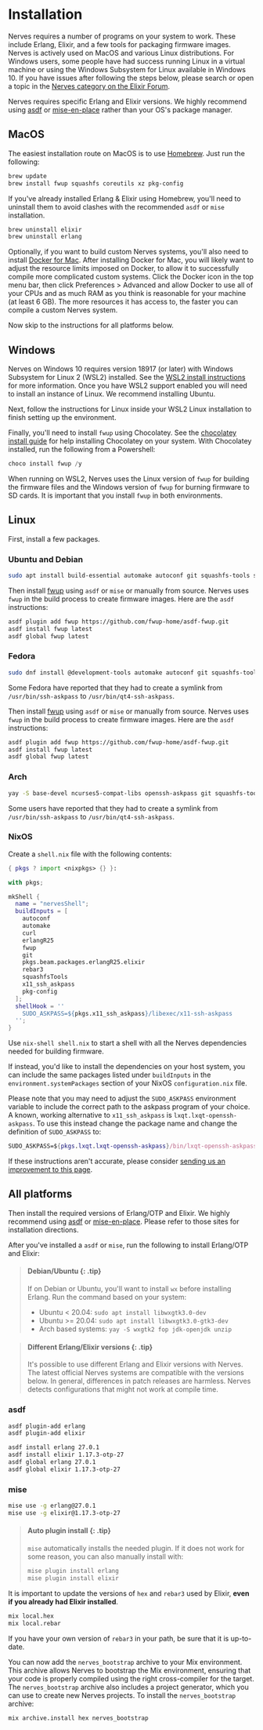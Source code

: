 # Installation

Nerves requires a number of programs on your system to work. These include
Erlang, Elixir, and a few tools for packaging firmware images. Nerves is
actively used on MacOS and various Linux distributions. For Windows users, some
people have had success running Linux in a virtual machine or using the Windows
Subsystem for Linux available in Windows 10. If you have issues after following
the steps below, please search or open a topic in the [Nerves category on the
Elixir Forum](https://elixirforum.com/c/nerves-forum/74).

Nerves requires specific Erlang and Elixir versions. We highly recommend using
[asdf](https://asdf-vm.com) or [mise-en-place](https://mise.jdx.dev/) rather
than your OS's package manager.

## MacOS

The easiest installation route on MacOS is to use [Homebrew](https://brew.sh).
Just run the following:

```bash
brew update
brew install fwup squashfs coreutils xz pkg-config
```

If you've already installed Erlang & Elixir using Homebrew, you'll need to
uninstall them to avoid clashes with the recommended `asdf` or `mise`
installation.

```bash
brew uninstall elixir
brew uninstall erlang
```

Optionally, if you want to build custom Nerves systems, you'll also need to
install [Docker for Mac](https://www.docker.com/docker-mac). After installing
Docker for Mac, you will likely want to adjust the resource limits imposed on
Docker, to allow it to successfully compile more complicated custom systems.
Click the Docker icon in the top menu bar, then click Preferences > Advanced and
allow Docker to use all of your CPUs and as much RAM as you think is reasonable
for your machine (at least 6 GB). The more resources it has access to, the
faster you can compile a custom Nerves system.

Now skip to the instructions for all platforms below.

## Windows

Nerves on Windows 10 requires version 18917 (or later) with Windows Subsystem
for Linux 2 (WSL2) installed. See the [WSL2 install
instructions](https://docs.microsoft.com/en-us/windows/wsl/wsl2-install) for
more information. Once you have WSL2 support enabled you will need to install an
instance of Linux. We recommend installing Ubuntu.

Next, follow the instructions for Linux inside your WSL2 Linux installation to
finish setting up the environment.

Finally, you'll need to install `fwup` using Chocolatey. See the [chocolatey
install guide](https://chocolatey.org/install) for help installing Chocolatey on
your system. With Chocolatey installed, run the following from a Powershell:

```powershell
choco install fwup /y
```

When running on WSL2, Nerves uses the Linux version of `fwup` for building the
firmware files and the Windows version of `fwup` for burning firmware to SD
cards. It is important that you install `fwup` in both environments.

## Linux

First, install a few packages.

<!-- tabs-open -->
### Ubuntu and Debian

```bash
sudo apt install build-essential automake autoconf git squashfs-tools ssh-askpass pkg-config curl libmnl-dev libssl-dev libncurses5-dev help2man libconfuse-dev libarchive-dev
```

Then install [fwup](https://github.com/fwup-home/fwup) using `asdf` or `mise` or
manually from source. Nerves uses `fwup` in the build process to create firmware
images. Here are the `asdf` instructions:

```bash
asdf plugin add fwup https://github.com/fwup-home/asdf-fwup.git
asdf install fwup latest
asdf global fwup latest
```

### Fedora

```bash
sudo dnf install @development-tools automake autoconf git squashfs-tools openssh-askpass pkgconf-pkg-config curl libmnl-devel openssl-devel ncurses-devel help2man libconfuse-devel libarchive-devel
```

Some Fedora have reported that they had to create a symlink
from `/usr/bin/ssh-askpass` to `/usr/bin/qt4-ssh-askpass`.

Then install [fwup](https://github.com/fwup-home/fwup) using `asdf` or `mise` or
manually from source. Nerves uses `fwup` in the build process to create firmware
images. Here are the `asdf` instructions:

```bash
asdf plugin add fwup https://github.com/fwup-home/asdf-fwup.git
asdf install fwup latest
asdf global fwup latest
```

### Arch

```bash
yay -S base-devel ncurses5-compat-libs openssh-askpass git squashfs-tools curl
```

Some users have reported that they had to
create a symlink from `/usr/bin/ssh-askpass` to `/usr/bin/qt4-ssh-askpass`.

### NixOS

Create a `shell.nix` file with the following contents:

```nix
{ pkgs ? import <nixpkgs> {} }:

with pkgs;

mkShell {
  name = "nervesShell";
  buildInputs = [
    autoconf
    automake
    curl
    erlangR25
    fwup
    git
    pkgs.beam.packages.erlangR25.elixir
    rebar3
    squashfsTools
    x11_ssh_askpass
    pkg-config
  ];
  shellHook = ''
    SUDO_ASKPASS=${pkgs.x11_ssh_askpass}/libexec/x11-ssh-askpass
  '';
}
```

Use `nix-shell shell.nix` to start a shell with all the Nerves dependencies
needed for building firmware.

If instead, you'd like to install the dependencies on your host system, you can
include the same packages listed under `buildInputs` in the
`environment.systemPackages` section of your NixOS `configuration.nix` file.

Please note that you may need to adjust the `SUDO_ASKPASS` environment
variable to include the correct path to the askpass program of your choice. A
known, working alternative to `x11_ssh_askpass` is `lxqt.lxqt-openssh-askpass`.
To use this instead change the package name and change the definition of
`SUDO_ASKPASS` to:

```nix
SUDO_ASKPASS=${pkgs.lxqt.lxqt-openssh-askpass}/bin/lxqt-openssh-askpass
```
<!-- tabs-close -->

If these instructions aren't accurate, please consider [sending us an improvement to this
page](https://github.com/nerves-project/nerves/blob/main/guides/introduction/installation.md).

## All platforms

Then install the required versions of Erlang/OTP and Elixir. We highly recommend
using [asdf](asdf-vm.com) or [mise-en-place](https://mise.jdx.dev/). Please
refer to those sites for installation directions.

After you've installed a `asdf` or `mise`, run the following to install
Erlang/OTP and Elixir:

> #### Debian/Ubuntu {: .tip}
>
> If on Debian or Ubuntu, you'll want to install `wx` before installing Erlang.
> Run the command based on your system:
>
> * Ubuntu < 20.04: `sudo apt install libwxgtk3.0-dev`
> * Ubuntu >= 20.04: `sudo apt install libwxgtk3.0-gtk3-dev`
> * Arch based systems: `yay -S wxgtk2 fop jdk-openjdk unzip`

> #### Different Erlang/Elixir versions {: .tip}
>
> It's possible to use different Erlang and Elixir versions with Nerves. The
> latest official Nerves systems are compatible with the versions below. In
> general, differences in patch releases are harmless. Nerves detects
> configurations that might not work at compile time.

<!-- tabs-open -->

### asdf

```sh
asdf plugin-add erlang
asdf plugin-add elixir

asdf install erlang 27.0.1
asdf install elixir 1.17.3-otp-27
asdf global erlang 27.0.1
asdf global elixir 1.17.3-otp-27
```

### mise

```sh
mise use -g erlang@27.0.1
mise use -g elixir@1.17.3-otp-27
```

> #### Auto plugin install {: .tip}
>
> `mise` automatically installs the needed plugin. If it does not work for
> some reason, you can also manually install with:
>
> ```sh
> mise plugin install erlang
> mise plugin install elixir
> ```

<!-- tabs-close -->

It is important to update the versions of `hex` and `rebar3` used by Elixir,
**even if you already had Elixir installed**.

```bash
mix local.hex
mix local.rebar
```

If you have your own version of `rebar3` in your path, be sure that it is
up-to-date.

You can now add the `nerves_bootstrap` archive to your Mix environment. This
archive allows Nerves to bootstrap the Mix environment, ensuring that your code
is properly compiled using the right cross-compiler for the target. The
`nerves_bootstrap` archive also includes a project generator, which you can use
to create new Nerves projects. To install the `nerves_bootstrap` archive:

```bash
mix archive.install hex nerves_bootstrap
```
